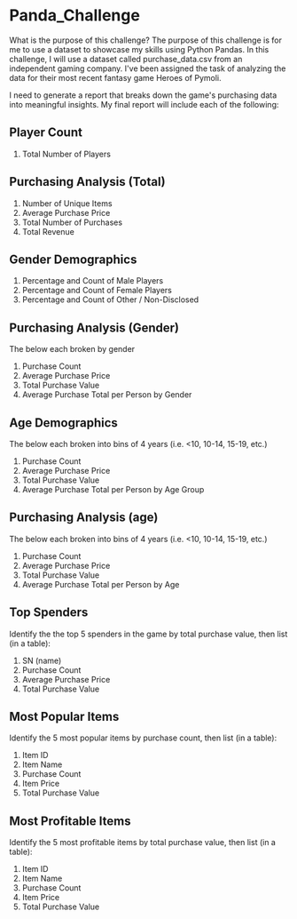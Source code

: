 # Panda_Challenge
What is the purpose of this challenge?
The purpose of this challenge is for me to use a dataset to showcase my skills using Python Pandas. In this challenge, I will use a dataset called purchase_data.csv from an independent gaming company. I've been assigned the task of analyzing the data for their most recent fantasy game Heroes of Pymoli.

I need to generate a report that breaks down the game's purchasing data into meaningful insights.
My final report will include each of the following:

## Player Count
1. Total Number of Players

## Purchasing Analysis (Total)
1. Number of Unique Items
2. Average Purchase Price
3. Total Number of Purchases
4. Total Revenue

## Gender Demographics
1. Percentage and Count of Male Players
2. Percentage and Count of Female Players
3. Percentage and Count of Other / Non-Disclosed

## Purchasing Analysis (Gender)
The below each broken by gender
1. Purchase Count
2. Average Purchase Price
3. Total Purchase Value
4. Average Purchase Total per Person by Gender

## Age Demographics
The below each broken into bins of 4 years (i.e. <10, 10-14, 15-19, etc.)
1. Purchase Count
2. Average Purchase Price
3. Total Purchase Value
4. Average Purchase Total per Person by Age Group

## Purchasing Analysis (age)
The below each broken into bins of 4 years (i.e. <10, 10-14, 15-19, etc.)
1. Purchase Count
2. Average Purchase Price
3. Total Purchase Value
4. Average Purchase Total per Person by Age

## Top Spenders
Identify the the top 5 spenders in the game by total purchase value, then list (in a table):
1. SN (name)
2. Purchase Count
3. Average Purchase Price
4. Total Purchase Value

## Most Popular Items
Identify the 5 most popular items by purchase count, then list (in a table):
1. Item ID
2. Item Name
3. Purchase Count
4. Item Price
5. Total Purchase Value

## Most Profitable Items
Identify the 5 most profitable items by total purchase value, then list (in a table):
1. Item ID
2. Item Name
3. Purchase Count
4. Item Price
5. Total Purchase Value
